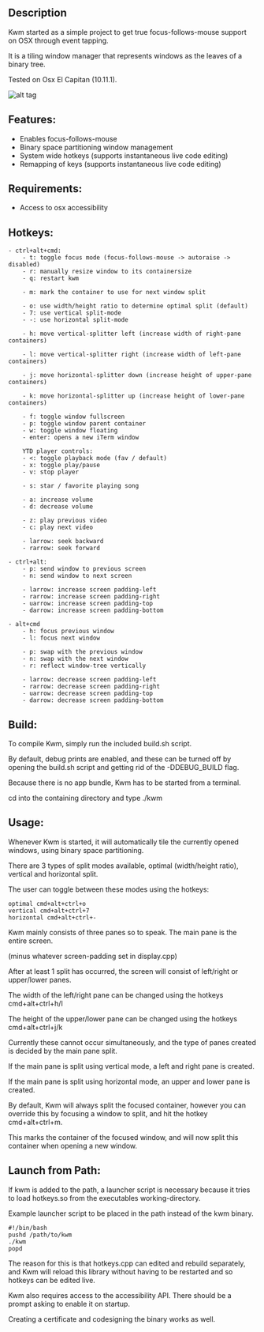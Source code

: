 ## Description

Kwm started as a simple project to get true focus-follows-mouse support on OSX through event tapping.

It is a tiling window manager that represents windows as the leaves of a binary tree.

Tested on Osx El Capitan (10.11.1).

![alt tag](https://cloud.githubusercontent.com/assets/6175959/11390251/8c8b6952-9348-11e5-9e4d-e77152f7536f.png)

## Features:
- Enables focus-follows-mouse
- Binary space partitioning window management
- System wide hotkeys (supports instantaneous live code editing)
- Remapping of keys (supports instantaneous live code editing)

## Requirements:
- Access to osx accessibility

## Hotkeys:
    - ctrl+alt+cmd:
        - t: toggle focus mode (focus-follows-mouse -> autoraise -> disabled)
        - r: manually resize window to its containersize
        - q: restart kwm

        - m: mark the container to use for next window split

        - o: use width/height ratio to determine optimal split (default)
        - 7: use vertical split-mode
        - -: use horizontal split-mode

        - h: move vertical-splitter left (increase width of right-pane containers)

        - l: move vertical-splitter right (increase width of left-pane containers)

        - j: move horizontal-splitter down (increase height of upper-pane containers)

        - k: move horizontal-splitter up (increase height of lower-pane containers)

        - f: toggle window fullscreen
        - p: toggle window parent container
        - w: toggle window floating
        - enter: opens a new iTerm window

        YTD player controls:
        - <: toggle playback mode (fav / default)
        - x: toggle play/pause
        - v: stop player

        - s: star / favorite playing song

        - a: increase volume
        - d: decrease volume
        
        - z: play previous video
        - c: play next video

        - larrow: seek backward
        - rarrow: seek forward

    - ctrl+alt:
        - p: send window to previous screen
        - n: send window to next screen

        - larrow: increase screen padding-left 
        - rarrow: increase screen padding-right 
        - uarrow: increase screen padding-top 
        - darrow: increase screen padding-bottom 

    - alt+cmd
        - h: focus previous window
        - l: focus next window

        - p: swap with the previous window
        - n: swap with the next window
        - r: reflect window-tree vertically

        - larrow: decrease screen padding-left 
        - rarrow: decrease screen padding-right 
        - uarrow: decrease screen padding-top 
        - darrow: decrease screen padding-bottom 

## Build:

To compile Kwm, simply run the included build.sh script.

By default, debug prints are enabled, and these can be turned off by opening the build.sh script and getting rid of the -DDEBUG_BUILD flag.

Because there is no app bundle, Kwm has to be started from a terminal.

cd into the containing directory and type ./kwm

## Usage:

Whenever Kwm is started, it will automatically tile the currently opened windows, using binary space partitioning.

There are 3 types of split modes available, optimal (width/height ratio), vertical and horizontal split.

The user can toggle between these modes using the hotkeys:

    optimal cmd+alt+ctrl+o
    vertical cmd+alt+ctrl+7
    horizontal cmd+alt+ctrl+-

Kwm mainly consists of three panes so to speak. The main pane is the entire screen.

(minus whatever screen-padding set in display.cpp)

After at least 1 split has occurred, the screen will consist of left/right or upper/lower panes.

The width of the left/right pane can be changed using the hotkeys cmd+alt+ctrl+h/l

The height of the upper/lower pane can be changed using the hotkeys cmd+alt+ctrl+j/k

Currently these cannot occur simultaneously, and the type of panes created is decided by the main pane split.

If the main pane is split using vertical mode, a left and right pane is created.

If the main pane is split using horizontal mode, an upper and lower pane is created.

By default, Kwm will always split the focused container, however you can override this
by focusing a window to split, and hit the hotkey cmd+alt+ctrl+m.

This marks the container of the focused window, and will now split this container
when opening a new window.

## Launch from Path:

If kwm is added to the path, a launcher script is necessary
because it tries to load hotkeys.so from the executables working-directory.

Example launcher script to be placed in the path instead of the kwm binary.

    #!/bin/bash
    pushd /path/to/kwm
    ./kwm
    popd

The reason for this is that hotkeys.cpp can edited and rebuild separately,
and Kwm will reload this library without having to be restarted and so
hotkeys can be edited live.

Kwm also requires access to the accessibility API.
There should be a prompt asking to enable it on startup.

Creating a certificate and codesigning the binary works as well.
